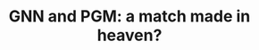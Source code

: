 ---
title: "GNN and PGM: a match made in heaven?"
categories:
  - Research
tags:
  - publication
  - Bayesian DL
  - Graph NN
  - PGM
  - deep learning
---
